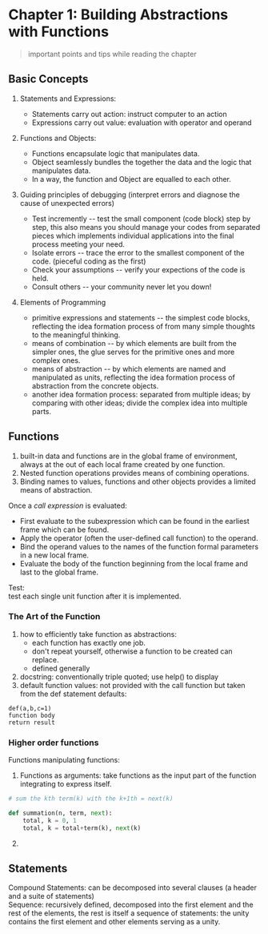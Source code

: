 # Chapter 1: Building Abstractions with Functions #
> important points and tips while reading the chapter

## Basic Concepts ##

1. Statements and Expressions:
    - Statements carry out action: instruct computer to an action
    - Expressions carry out value: evaluation with operator and operand
2. Functions and Objects:
    - Functions encapsulate logic that manipulates data.
    - Object seamlessly bundles the together the data and the logic that manipulates data.
    - In a way, the function and Object are equalled to each other.
3. Guiding principles of debugging (interpret errors and diagnose the cause of unexpected errors)
    - Test incremently -- test the small component (code block) step by step, this also means you should manage your codes from separated pieces which implements individual applications into the final process meeting your need.
    - Isolate errors -- trace the error to the smallest component of the code. (pieceful coding as the first)
    - Check your assumptions -- verify your expections of the code is held.
    - Consult others -- your community never let you down!

4. Elements of Programming
    - primitive expressions and statements -- the simplest code blocks, reflecting the idea formation process of from many simple thoughts to the meaningful thinking.
    - means of combination -- by which elements are built from the simpler ones, the glue serves for the primitive ones and more complex ones.
    - means of abstraction -- by which elements are named and manipulated as units, reflecting the idea formation process of abstraction from the concrete objects.
    * another idea formation process: separated from multiple ideas; by comparing with other ideas; divide the complex idea into multiple parts.

## Functions ##

1. built-in data and functions are in the global frame of environment, always at the out of each local frame created by one function.
2. Nested function operations provides means of combining operations.
3. Binding names to values, functions and other objects provides a limited means of abstraction.

Once a *call expression* is evaluated:  
- First evaluate to the subexpression which can be found in the earliest frame which can be found.
- Apply the operator (often the user-defined call function) to the operand.
- Bind the operand values to the names of the function formal parameters in a new local frame.
- Evaluate the body of the function beginning from the local frame and last to the global frame.

Test:  
test each single unit function after it is implemented.

### The Art of the Function ###
1. how to efficiently take function as abstractions:
    - each function has exactly one job. 
    - don't repeat yourself, otherwise a function to be created can replace.
    - defined generally 
2. docstring: conventionally triple quoted; use help() to display
3. default function values: not provided with the call function but taken from the def statement defaults:
```
def(a,b,c=1)
function body 
return result
```

### Higher order functions ###

Functions manipulating functions:
1. Functions as arguments: take functions as the input part of the function integrating to express itself.

```python
# sum the kth term(k) with the k+1th = next(k)

def summation(n, term, next):
    total, k = 0, 1
    total, k = total+term(k), next(k)
```

2. 

## Statements ##

Compound Statements: can be decomposed into several clauses (a header and a suite of statements)  
Sequence: recursively defined, decomposed into the first element and the rest of the elements, the rest is itself a sequence of statements: the unity contains the first element and other elements serving as a unity.


